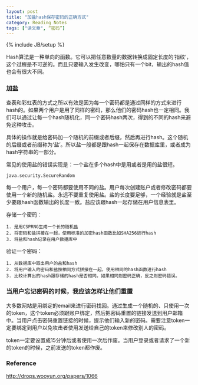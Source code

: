 ```yaml
---
layout: post
title: "加盐hash保存密码的正确方式"
category: Reading Notes
tags: ["读文章", “密码”]
---
```

{% include JB/setup %}

Hash算法是一种单向的函数。它可以把任意数量的数据转换成固定长度的‘指纹’，这个过程是不可逆的。而且只要输入发生改变，哪怕只有一个bit，输出的hash值也会有很大不同。

### 加盐

查表和彩虹表的方式之所以有效是因为每一个密码都是通过同样的方式来进行hash的。如果两个用户是用了同样的密码，那么他们的密码hash也一定相同。我们可以通过让每一个hash随机化，同一个密码hash两次，得到的不同的hash来避免这种攻击。

具体的操作就是给密码加一个随机的前缀或者后缀，然后再进行hash。这个随机的后缀或者前缀称为‘盐’。所以盐一般都是跟hash一起保存在数据库里，或者成为hash字符串的一部分。

常见的使用盐的错误实现是：一个盐在多个hash中是用或者是用的盐很短。

`java.security.SecureRandom`

每一个用户，每一个密码都要使用不同的盐。用户每次创建账户或者修改密码都要使用一个新的随机盐。永远不要重复使用盐。盐的长度要足够，一个经验就是盐至少要跟hash函数输出的长度一致。盐应该跟hash一起存储在用户信息表里。

存储一个密码：

	1. 是用CSPRNG生成一个长的随机盐
	2. 将密码和盐拼接在一起，使用标准的加密hash函数比如SHA256进行hash
	3. 将盐和hash记录在用户数据库中
	
验证一个密码：

	1. 从数据库中取出用户的盐和hash
	2. 将用户输入的密码和盐按相同方式拼接在一起，使用相同的hash函数进行hash
	3. 比较计算出的hash跟存储的hash是否相同。如果相同则密码正确，反之则密码错误。
	
### 当用户忘记密码的时候，我应该怎样让他们重置

大多数网站是用绑定的email来进行密码找回。通过生成一个随机的、只使用一次的token，这个token必须跟账户绑定，然后把密码重置的链接发送到用户邮箱中。当用户点击密码重置链接的时候，提示他们输入新的密码。需要注意token一定要绑定到用户以免攻击者使用发送给自己的token来修改别人的密码。

token一定要设置成15分钟后或者使用一次后作废。当用户登录或者请求了一个新的token的时候，之前发送的token都作废。


### Reference

http://drops.wooyun.org/papers/1066

